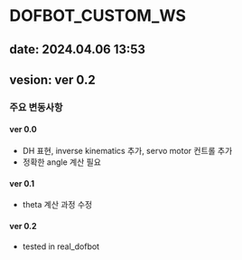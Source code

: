 # DOFBOT_CUSTOM_WS

## date:   2024.04.06 13:53
## vesion: ver 0.2

### 주요 변동사항

#### ver 0.0
- DH 표현, inverse kinematics 추가, servo motor 컨트롤 추가
- 정확한 angle 계산 필요
#### ver 0.1
- theta 계산 과정 수정
#### ver 0.2
- tested in real_dofbot